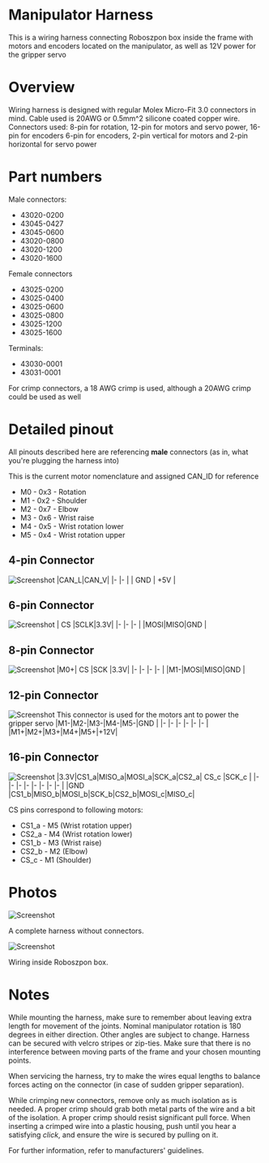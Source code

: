 # Manipulator Harness
This is a wiring harness connecting Roboszpon box inside the frame with motors and encoders located on the manipulator, as well as 12V power for the gripper servo

# Overview
Wiring harness is designed with regular Molex Micro-Fit 3.0 connectors in mind.
Cable used is 20AWG or 0.5mm^2 silicone coated copper wire.
Connectors used:
8-pin for rotation, 12-pin for motors and servo power, 16-pin for encoders
6-pin for encoders, 2-pin vertical for motors and 2-pin horizontal for servo power

# Part numbers
Male connectors:
- 43020-0200
- 43045-0427
- 43045-0600
- 43020-0800
- 43020-1200
- 43020-1600

Female connectors
- 43025-0200
- 43025-0400
- 43025-0600
- 43025-0800
- 43025-1200
- 43025-1600

Terminals:
- 43030-0001
- 43031-0001

For crimp connectors, a 18 AWG crimp is used, although a 20AWG crimp could be used as well

# Detailed pinout
All pinouts described here are referencing **male** connectors (as in, what you're plugging the harness into)

This is the current motor nomenclature and assigned CAN_ID for reference
- M0 - 0x3 - Rotation
- M1 - 0x2 - Shoulder
- M2 - 0x7 - Elbow
- M3 - 0x6 - Wrist raise
- M4 - 0x5 - Wrist rotation lower
- M5 - 0x4 - Wrist rotation upper

## 4-pin Connector
![Screenshot](Images/4.png)
|CAN_L|CAN_V|
|-    |-    |
| GND | +5V |

## 6-pin Connector
![Screenshot](Images/6.png)
| CS |SCLK|3.3V|
|-   |-   |-   |
|MOSI|MISO|GND |

## 8-pin Connector
![Screenshot](Images/8.png)
|M0+| CS |SCK |3.3V|
|-  |-   |-   |-   |
|M1-|MOSI|MISO|GND |

## 12-pin Connector
![Screenshot](Images/12.png)
This connector is used for the motors ant to power the gripper servo
|M1-|M2-|M3-|M4-|M5-|GND |
|-  |-  |-  |-  |-  |-   |
|M1+|M2+|M3+|M4+|M5+|+12V|

## 16-pin Connector
![Screenshot](Images/16.png)
|3.3V|CS1_a|MISO_a|MOSI_a|SCK_a|CS2_a| CS_c |SCK_c |
|-   |-    |-     |-     |-    |-    |-     |-     |
|GND |CS1_b|MISO_b|MOSI_b|SCK_b|CS2_b|MOSI_c|MISO_c|
 
 CS pins correspond to following motors:
 - CS1_a - M5 (Wrist rotation upper)
 - CS2_a - M4 (Wrist rotation lower)
 - CS1_b - M3 (Wrist raise)
 - CS2_b - M2 (Elbow)
 - CS_c - M1 (Shoulder)
 
# Photos
![Screenshot](Images/img.png)

A complete harness without connectors.

![Screenshot](Images/img2.png)

Wiring inside Roboszpon box.


# Notes
While mounting the harness, make sure to remember about leaving extra length for movement of the joints. Nominal manipulator rotation is 180 degrees in either direction. Other angles are subject to change.
Harness can be secured with velcro stripes or zip-ties. Make sure that there is no interference between moving parts of the frame and your chosen mounting points.

When servicing the harness, try to make the wires equal lengths to balance forces acting on the connector (in case of sudden gripper separation).

While crimping new connectors, remove only as much isolation as is needed. A proper crimp should grab both metal parts of the wire and a bit of the isolation. A proper crimp should resist significant pull force. When inserting a crimped wire into a plastic housing, push until you hear a satisfying *click*, and ensure the wire is secured by pulling on it.

For further information, refer to manufacturers' guidelines.
